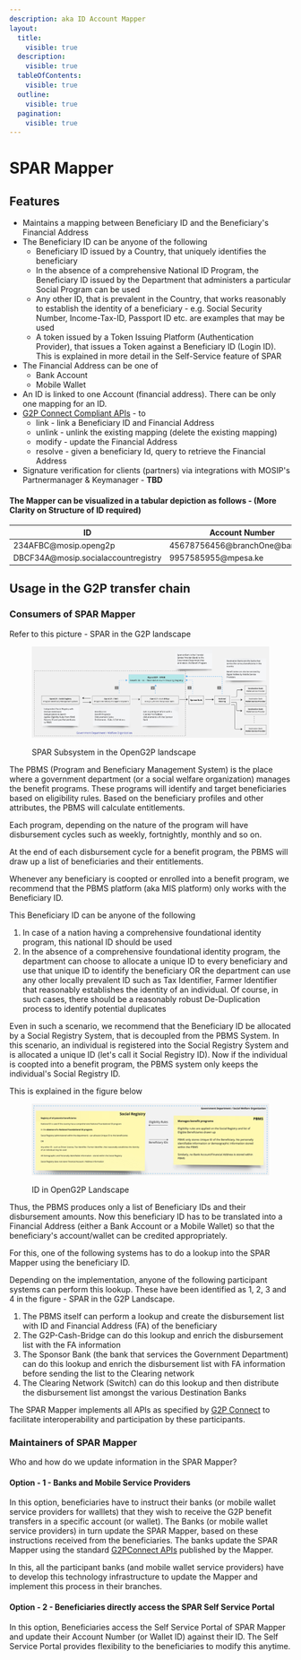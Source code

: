 ```yaml
---
description: aka ID Account Mapper
layout:
  title:
    visible: true
  description:
    visible: true
  tableOfContents:
    visible: true
  outline:
    visible: true
  pagination:
    visible: true
---
```


# SPAR Mapper

## Features

* Maintains a mapping between Beneficiary ID and the Beneficiary's Financial Address
* The Beneficiary ID can be anyone of the following
  * Beneficiary ID issued by a Country, that uniquely identifies the beneficiary
  * In the absence of a comprehensive National ID Program, the Beneficiary ID issued by the Department that administers a particular Social Program can be used
  * Any other ID, that is prevalent in the Country, that works reasonably to establish the identity of a beneficiary - e.g. Social Security Number, Income-Tax-ID, Passport ID etc. are examples that may be used
  * A token issued by a Token Issuing Platform (Authentication Provider), that issues a Token against a Beneficiary ID (Login ID). This is explained in more detail in the Self-Service feature of SPAR
* The Financial Address can be one of
  * Bank Account&#x20;
  * Mobile Wallet
* An ID is linked to one Account (financial address). There can be only one mapping for an ID.
* [G2P Connect Compliant APIs](https://g2pconnect.cdpi.dev/protocol/interfaces/beneficiary-management/mapper-specs) - to
  * link - link a Beneficiary ID and Financial Address
  * unlink - unlink the existing mapping (delete the existing mapping)
  * modify - update the Financial Address&#x20;
  * resolve - given a beneficiary Id, query to retrieve the Financial Address
* Signature verification for clients (partners)  via integrations with MOSIP's Partnermanager & Keymanager - **TBD**

#### The Mapper can be visualized in a tabular depiction as follows - (More Clarity on Structure of ID required)

<table><thead><tr><th width="352.5">ID</th><th>Account Number</th></tr></thead><tbody><tr><td>234AFBC@mosip.openg2p</td><td>45678756456@branchOne@bankOne</td></tr><tr><td>DBCF34A@mosip.socialaccountregistry</td><td>9957585955@mpesa.ke</td></tr></tbody></table>

## Usage in the G2P transfer chain&#x20;

### Consumers of SPAR Mapper

Refer to this picture - SPAR in the G2P landscape

<figure><img src="../../.gitbook/assets/Gitbook-SPAR-Landscape.jpg" alt=""><figcaption><p>SPAR Subsystem in the OpenG2P landscape</p></figcaption></figure>

The PBMS (Program and Beneficiary Management System) is the place where a government department (or a social welfare organization) manages the benefit programs. These programs will identify and target beneficiaries based on eligibility rules. Based on the beneficiary profiles and other attributes, the PBMS will calculate entitlements.

Each program, depending on the nature of the program will have disbursement cycles such as weekly, fortnightly, monthly and so on.

At the end of each disbursement cycle for a benefit program, the PBMS will draw up a list of beneficiaries and their entitlements.&#x20;

Whenever any beneficiary is coopted or enrolled into a benefit program, we recommend that the PBMS platform (aka MIS platform) only works with the Beneficiary ID.

This Beneficiary ID can be anyone of the following

1. In case of a nation having a comprehensive foundational identity program, this national ID should be used
2. In the absence of a comprehensive foundational identity program, the department can choose to allocate a unique ID to every beneficiary and use that unique ID to identify the beneficiary OR the department can use any other locally prevalent ID such as Tax Identifier, Farmer Identifier that reasonably establishes the identity of an individual. Of course, in such cases, there should be a reasonably robust De-Duplication process to identify potential duplicates

Even in such a scenario, we recommend that the Beneficiary ID be allocated by a Social Registry System, that is decoupled from the PBMS System. In this scenario, an individual is registered into the Social Registry System and is allocated a unique ID (let's call it Social Registry ID). Now if the individual is coopted into a benefit program, the PBMS system only keeps the individual's Social Registry ID.

This is explained in the figure below

<figure><img src="../../.gitbook/assets/Gitbook-ID-in-OpenG2P.jpg" alt=""><figcaption><p>ID in OpenG2P Landscape</p></figcaption></figure>

Thus, the PBMS produces only a list of Beneficiary IDs and their disbursement amounts. Now this beneficiary ID has to be translated into a Financial Address (either a Bank Account or a Mobile Wallet) so that the beneficiary's account/wallet can be credited appropriately.

For this, one of the following systems has to do a lookup into the SPAR Mapper using the beneficiary ID.&#x20;

Depending on the implementation, anyone of the following participant systems can perform this lookup. These have been identified as 1, 2, 3 and 4 in the figure - SPAR in the G2P Landscape.

1. The PBMS itself can perform a lookup and create the disbursement list with ID and Financial Address (FA) of the beneficiary
2. The G2P-Cash-Bridge can do this lookup and enrich the disbursement list with the FA information
3. The Sponsor Bank (the bank that services the Government Department) can do this lookup and enrich the disbursement list with FA information before sending the list to the Clearing network
4. The Clearing Network (Switch) can do this lookup and then distribute the disbursement list amongst the various Destination Banks

The SPAR Mapper implements all APIs as specified by [G2P Connect](https://g2p-connect.github.io/specs/release/html/mapper\_core\_api\_v1.0.0.html) to facilitate interoperability and participation by these participants.&#x20;

### Maintainers of SPAR Mapper

Who and how do we update information in the SPAR Mapper?

#### Option - 1 - Banks and Mobile Service Providers

In this option, beneficiaries have to instruct their banks (or mobile wallet service providers for walllets) that they wish to receive the G2P benefit transfers in a specific account (or wallet). The Banks (or mobile wallet service providers) in turn update the SPAR Mapper, based on these instructions received from the beneficiaries. The banks update the SPAR Mapper using the standard [G2PConnect APIs](https://g2p-connect.github.io/specs/release/html/mapper\_core\_api\_v1.0.0.html) published by the Mapper.&#x20;

In this, all the participant banks (and mobile wallet service providers) have to develop this technology infrastructure to update the Mapper and implement this process in their branches.

#### Option - 2 - Beneficiaries directly access the SPAR Self Service Portal

In this option, Beneficiaries access the Self Service Portal of SPAR Mapper and update their Account Number (or Wallet ID) against their ID. The Self Service Portal provides flexibility to the beneficiaries to modify this anytime.
